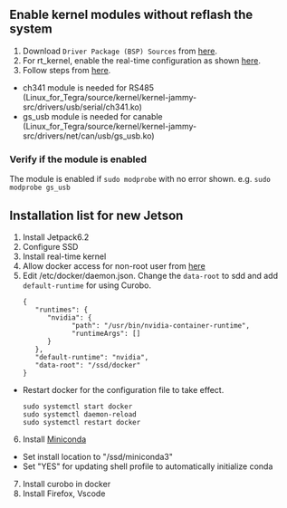 ## Enable kernel modules without reflash the system
1. Download `Driver Package (BSP) Sources` from [here](https://developer.nvidia.com/embedded/jetson-linux-r3643).  
2. For rt_kernel, enable the real-time configuration as shown [here](https://docs.nvidia.com/jetson/archives/r36.4.3/DeveloperGuide/SD/Kernel/KernelCustomization.html#building-the-jetson-linux-kernel).  
3. Follow steps from [here](https://forums.developer.nvidia.com/t/no-ttyusb-ttyacm-shown-after-installed-jetpack6-0/299191/13).  
*  ch341 module is needed for RS485  (Linux_for_Tegra/source/kernel/kernel-jammy-src/drivers/usb/serial/ch341.ko)
*  gs_usb module is needed for canable (Linux_for_Tegra/source/kernel/kernel-jammy-src/drivers/net/can/usb/gs_usb.ko)
### Verify if the module is enabled
The module is enabled if `sudo modprobe` with no error shown.
   e.g. `sudo modprobe gs_usb`

## Installation list for new Jetson  
1. Install Jetpack6.2  
2. Configure SSD  
3. Install real-time kernel  
4. Allow docker access for non-root user from [here](https://docs.docker.com/engine/install/linux-postinstall/#manage-docker-as-a-non-root-user)
5. Edit /etc/docker/daemon.json. Change the `data-root` to sdd and add `default-runtime` for using Curobo. 
   ```
   {
      "runtimes": {
         "nvidia": {
               "path": "/usr/bin/nvidia-container-runtime",
               "runtimeArgs": []
         }
      },
      "default-runtime": "nvidia",
      "data-root": "/ssd/docker"
   }
   ```
* Restart docker for the configuration file to take effect.
   ```
   sudo systemctl start docker
   sudo systemctl daemon-reload
   sudo systemctl restart docker
   ```
6. Install [Miniconda](https://www.anaconda.com/docs/getting-started/miniconda/install#aws-graviton2-arm-64) 
* Set install location to "/ssd/miniconda3"
* Set "YES" for updating shell profile to automatically initialize conda    
7. Install curobo in docker
8. Install Firefox, Vscode
